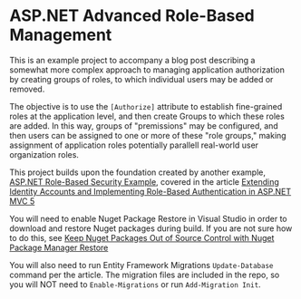 ASP.NET Advanced Role-Based Management
======================================

This is an example project to accompany a blog post describing a somewhat more complex approach to managing application authorization by creating groups of roles, to which individual users may be added or removed. 

The objective is to use the `[Authorize]` attribute to establish fine-grained roles at the application level, and then create Groups to which these roles are added. In this way, groups of "premissions" may be configured, and then users can be assigned to one or more of these "role groups," making assignment of application roles potentially parallell real-world user organization roles.

This project builds upon the foundation created by another example, [ASP.NET Role-Based Security Example][3], covered in the article [Extending Identity Accounts and Implementing Role-Based Authentication in ASP.NET MVC 5][1]

You will need to enable Nuget Package Restore in Visual Studio in order to download and restore Nuget packages during build. If you are not sure how to do this, see [Keep Nuget Packages Out of Source Control with Nuget Package Manager Restore][2]

You will also need to run Entity Framework Migrations `Update-Database` command per the article. The migration files are included in the repo, so you will NOT need to `Enable-Migrations` or run `Add-Migration Init`. 

[1]: http://www.typecastexception.com/post/2013/11/11/Extending-Identity-Accounts-and-Implementing-Role-Based-Authentication-in-ASPNET-MVC-5.aspx "Extending Identity Accounts and Implementing Role-Based Authentication in ASP.NET MVC 5"

[2]: http://www.typecastexception.com/post/2013/11/10/Keep-Nuget-Packages-Out-of-Source-Control-with-Nuget-Package-Manager-Restore.aspx "Keep Nuget Packages Out of Source Control with Nuget Package Manager Restore"

[3]: https://github.com/xivSolutions/AspNetRoleBasedSecurityExample "ASP.NET Role-Based Security Example"
